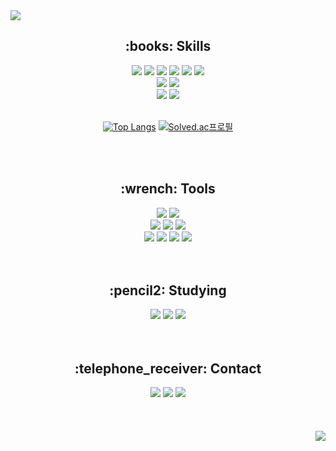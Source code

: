 <img src="https://capsule-render.vercel.app/api?type=waving&color=99CCFF&height=200&section=header&text=HBSPS&fontColor=FFFFFF&fontAlignY=35&fontSize=50&animation=twinkling"/>

<h2 align="center">:books: Skills</h2>
<div align="center">
<img src="https://img.shields.io/badge/HTML-E34F26?style=flat-square&logo=HTML5&logoColor=white"/>
<img src="https://img.shields.io/badge/CSS-1572B6?style=flat-square&logo=CSS3&logoColor=white"/>
<img src="https://img.shields.io/badge/JavaScript-F7DF1E?style=flat-square&logo=JavaScript&logoColor=white"/>
<img src="https://img.shields.io/badge/TypeScript-3178C6?style=flat-square&logo=TypeScript&logoColor=white"/>
<img src="https://img.shields.io/badge/Python-3776AB?style=flat-square&logo=Python&logoColor=white"/>
<img src="https://img.shields.io/badge/JAVA-b07219?style=flat-square&logo=JAVA&logoColor=white"/>
<br>
<img src="https://img.shields.io/badge/Node.js-339933?style=flat-square&logo=Node.js&logoColor=white">
<img src="https://img.shields.io/badge/Express-000000?style=flat-square&logo=Express&logoColor=white">
<br>
<img src="https://img.shields.io/badge/Amazon AWS-232F3E?style=flat-square&logo=Amazon AWS&logoColor=white">
<img src="https://img.shields.io/badge/MySQL-4479A1?style=flat-square&logo=MySQL&logoColor=white">
<br>
<br>

[![Top Langs](https://github-readme-stats.vercel.app/api/top-langs/?username=HBSPS&layout=compact)](https://github.com/HBSPS/github-readme-stats) [![Solved.ac프로필](http://mazassumnida.wtf/api/v2/generate_badge?boj=seo9310)](https://solved.ac/seo9310)

</div>

<br>
<br>

<h2 align="center">:wrench: Tools</h2>
<div align="center">
<img src="https://img.shields.io/badge/Windows-0078D6?style=flat-square&logo=Windows&logoColor=white">
<img src="https://img.shields.io/badge/Linux-185886?style=flat-square&logo=Linux&logoColor=white">
<br>
<img src="https://img.shields.io/badge/VSCode-007ACC?style=flat-square&logo=VisualStudioCode&logoColor=white">
<img src="https://img.shields.io/badge/DataGrip-000000?style=flat-square&logo=DataGrip&logoColor=white">
<img src="https://img.shields.io/badge/Postman-FF6C37?style=flat-square&logo=Postman&logoColor=white">
<br>
<img src="https://img.shields.io/badge/GitHub-181717?style=flat-square&logo=GitHub&logoColor=white">
<img src="https://img.shields.io/badge/Slack-4A154B?style=flat-square&logo=Slack&logoColor=white">
<img src="https://img.shields.io/badge/Notion-000000?style=flat-square&logo=Notion&logoColor=white">
<img src="https://img.shields.io/badge/Discord-5865F2?style=flat-square&logo=Discord&logoColor=white">
</div>

<br>
<br>

<h2 align="center">:pencil2: Studying</h2>
<div align="center">
<img src="https://img.shields.io/badge/NestJS-E0234E?style=flat-square&logo=NestJS&logoColor=white"/>
<img src="https://img.shields.io/badge/React-61DAFB?style=flat-square&logo=React&logoColor=white"/>
<img src="https://img.shields.io/badge/Flutter-02569B?style=flat-square&logo=Flutter&logoColor=white"/>
</div>

<br>
<br>

<h2 align="center">:telephone_receiver: Contact</h2>

<div align="center">
<a href="mailto:wiyeong79@gmail.com"><img src="https://img.shields.io/badge/Gmail-EA4335?style=flat-square&logo=Gmail&logoColor=white"></a>
<a href="mailto:wiyeong79@naver.com"><img src="https://img.shields.io/badge/Naver-03C75A?style=flat-square&logo=Naver&logoColor=white"></a>
<a href="https://www.instagram.com/we__r_young/"><img src="https://img.shields.io/badge/Instagram-E4405F?style=flat-square&logo=Instagram&logoColor=white"></a>
</div>

<br>
<br>
<br>

<div align="right">
<a href="https://github.com/HBSPS"><img src="https://hits.seeyoufarm.com/api/count/incr/badge.svg?url=https%3A%2F%2Fgithub.com%2FHBSPS&count_bg=%23000000&title_bg=%23000000&icon=github.svg&icon_color=%23FFFFFF&title=GitHub&edge_flat=false"/></a>
<div>
